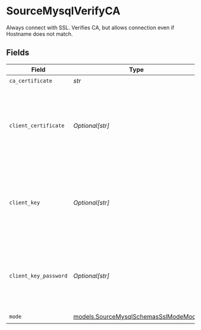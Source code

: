 # SourceMysqlVerifyCA

Always connect with SSL. Verifies CA, but allows connection even if Hostname does not match.


## Fields

| Field                                                                                                                            | Type                                                                                                                             | Required                                                                                                                         | Description                                                                                                                      |
| -------------------------------------------------------------------------------------------------------------------------------- | -------------------------------------------------------------------------------------------------------------------------------- | -------------------------------------------------------------------------------------------------------------------------------- | -------------------------------------------------------------------------------------------------------------------------------- |
| `ca_certificate`                                                                                                                 | *str*                                                                                                                            | :heavy_check_mark:                                                                                                               | CA certificate                                                                                                                   |
| `client_certificate`                                                                                                             | *Optional[str]*                                                                                                                  | :heavy_minus_sign:                                                                                                               | Client certificate (this is not a required field, but if you want to use it, you will need to add the <b>Client key</b> as well) |
| `client_key`                                                                                                                     | *Optional[str]*                                                                                                                  | :heavy_minus_sign:                                                                                                               | Client key (this is not a required field, but if you want to use it, you will need to add the <b>Client certificate</b> as well) |
| `client_key_password`                                                                                                            | *Optional[str]*                                                                                                                  | :heavy_minus_sign:                                                                                                               | Password for keystorage. This field is optional. If you do not add it - the password will be generated automatically.            |
| `mode`                                                                                                                           | [models.SourceMysqlSchemasSslModeMode](../models/sourcemysqlschemassslmodemode.md)                                               | :heavy_check_mark:                                                                                                               | N/A                                                                                                                              |